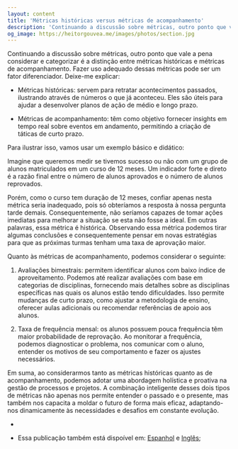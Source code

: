```yaml
---
layout: content
title: 'Métricas históricas versus métricas de acompanhamento'
description: 'Continuando a discussão sobre métricas, outro ponto que vale a pena considerar e categorizar é a distinção entre métricas históricas e métricas de acompanhamento.'
og_image: https://heitorgouvea.me/images/photos/section.jpg
---
```


Continuando a discussão sobre métricas, outro ponto que vale a pena considerar e categorizar é a distinção entre métricas históricas e métricas de acompanhamento. Fazer uso adequado dessas métricas pode ser um fator diferenciador. Deixe-me explicar:

* Métricas históricas: servem para retratar acontecimentos passados, ilustrando através de números o que já aconteceu. Eles são úteis para ajudar a desenvolver planos de ação de médio e longo prazo.

* Métricas de acompanhamento: têm como objetivo fornecer insights em tempo real sobre eventos em andamento, permitindo a criação de táticas de curto prazo.

Para ilustrar isso, vamos usar um exemplo básico e didático:

Imagine que queremos medir se tivemos sucesso ou não com um grupo de alunos matriculados em um curso de 12 meses. Um indicador forte e direto é a razão final entre o número de alunos aprovados e o número de alunos reprovados.

Porém, como o curso tem duração de 12 meses, confiar apenas nesta métrica seria inadequado, pois só obteríamos a resposta à nossa pergunta tarde demais. Consequentemente, não seríamos capazes de tomar ações imediatas para melhorar a situação se esta não fosse a ideal. Em outras palavras, essa métrica é histórica. Observando essa métrica podemos tirar algumas conclusões e consequentemente pensar em novas estratégias para que as próximas turmas tenham uma taxa de aprovação maior.

Quanto às métricas de acompanhamento, podemos considerar o seguinte:

1. Avaliações bimestrais: permitem identificar alunos com baixo índice de aproveitamento. Podemos até realizar avaliações com base em categorias de disciplinas, fornecendo mais detalhes sobre as disciplinas específicas nas quais os alunos estão tendo dificuldades. Isso permite mudanças de curto prazo, como ajustar a metodologia de ensino, oferecer aulas adicionais ou recomendar referências de apoio aos alunos.

2. Taxa de frequência mensal: os alunos possuem pouca frequência têm maior probabilidade de reprovação. Ao monitorar a frequência, podemos diagnosticar o problema, nos comunicar com o aluno, entender os motivos de seu comportamento e fazer os ajustes necessários.

Em suma, ao considerarmos tanto as métricas históricas quanto as de acompanhamento, podemos adotar uma abordagem holística e proativa na gestão de processos e projetos. A combinação inteligente desses dois tipos de métricas não apenas nos permite entender o passado e o presente, mas também nos capacita a moldar o futuro de forma mais eficaz, adaptando-nos dinamicamente às necessidades e desafios em constante evolução.

-

* Essa publicação também está dispoível em: [Espanhol](/2023/05/30/metricas-historicas-vs-metricas-seguimiento) e [Inglês](/2023/05/30/historical-metrics-vs-tracking);